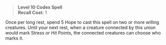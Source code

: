 > **Level 10 Codex Spell**  
> **Recall Cost:** 1

Once per long rest, spend 5 Hope to cast this spell on two or more willing creatures. Until your next rest, when a creature connected by this union would mark Stress or Hit Points, the connected creatures can choose who marks it.
